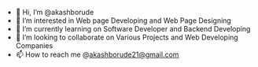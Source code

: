 - 👋 Hi, I’m @akashborude
- 👀 I’m interested in Web page Developing and Web Page Designing
- 🌱 I’m currently learning on Software Developer and Backend Developing
- 💞️ I’m looking to collaborate on Various Projects and Web Developing Companies 
- 📫 How to reach me @akashborude21@gmail.com

<!---
akashborude/akashborude is a ✨ special ✨ repository because its `README.md` (this file) appears on your GitHub profile.
You can click the Preview link to take a look at your changes.
--->
